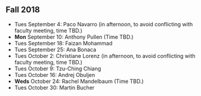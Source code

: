 
## Fall 2018

 - Tues September 4: Paco Navarro (in afternoon, to avoid conflicting with faculty meeting, time TBD.)
 - **Mon** September 10: Anthony Pullen (Time TBD.)
 - Tues September 18: Faizan Mohammad
 - Tues September 25: Ana Bonaca
 - Tues October 2: Christiane Lorenz (in afternoon, to avoid conflicting with faculty meeting, time TBD.)
 - Tues October 9: Tzu-Ching Chiang
 - Tues October 16: Andrej Obuljen
 - **Weds** October 24: Rachel Mandelbaum (Time TBD.)
 - Tues October 30: Martin Bucher
